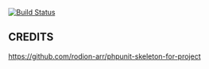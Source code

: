 [![Build Status](https://travis-ci.org/eustatos/bitrix-boilerplate-component.svg?branch=master)](https://travis-ci.org/eustatos/bitrix-boilerplate-component)

## CREDITS
https://github.com/rodion-arr/phpunit-skeleton-for-project
